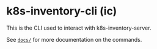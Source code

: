 # k8s-inventory-cli (ic)

This is the CLI used to interact with k8s-inventory-server.

See [`docs/`](docs/) for more documentation on the commands.
